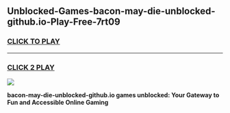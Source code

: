 
## Unblocked-Games-bacon-may-die-unblocked-github.io-Play-Free-7rt09
<h3>
<a href="https://premium76.site?title=bacon-may-die-unblocked-github.io&ref=18A1">CLICK TO PLAY</a></h3>
<hr>

<h3>
<a href="https://premium76.site?title=bacon-may-die-unblocked-github.io&ref=18A1">CLICK 2 PLAY</a>
  
</h3>

<a href="https://premium76.site?title=bacon-may-die-unblocked-github.io&ref=18A1"><img src="https://clearcache.store/games.png"></a>


**bacon-may-die-unblocked-github.io games unblocked: Your Gateway to Fun and Accessible Online Gaming**
